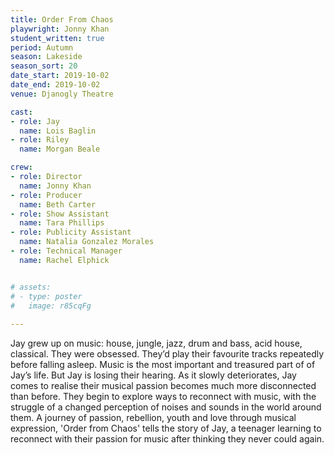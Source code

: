 ```yaml
---
title: Order From Chaos
playwright: Jonny Khan 
student_written: true
period: Autumn
season: Lakeside
season_sort: 20
date_start: 2019-10-02
date_end: 2019-10-02
venue: Djanogly Theatre

cast:
- role: Jay
  name: Lois Baglin
- role: Riley
  name: Morgan Beale

crew:
- role: Director
  name: Jonny Khan
- role: Producer
  name: Beth Carter
- role: Show Assistant
  name: Tara Phillips
- role: Publicity Assistant
  name: Natalia Gonzalez Morales
- role: Technical Manager
  name: Rachel Elphick


# assets:
# - type: poster
#   image: r85cqFg
    
---
```


Jay grew up on music: house, jungle, jazz, drum and bass, acid house, classical. They were obsessed. They’d play their favourite tracks repeatedly before falling asleep. Music is the most important and treasured part of of Jay’s life. But Jay is losing their hearing. As it slowly deteriorates, Jay comes to realise their musical passion becomes much more disconnected than before. They begin to explore ways to reconnect with music, with the struggle of a changed perception of noises and sounds in the world around them. A journey of passion, rebellion, youth and love through musical expression, 'Order from Chaos' tells the story of Jay, a teenager learning to reconnect with their passion for music after thinking they never could again.
